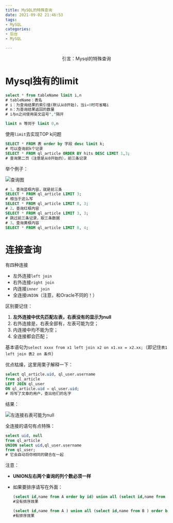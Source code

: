```yaml
---
title: MySQL的特殊查询
date: 2021-09-02 21:46:53
tags: 
- MySQL
categories: 
- 后台
- MySQL

---
```


<center>
引言：Mysql的特殊查询
</center>

<!--more-->

# Mysql独有的limit

```sql
select * from tableName limit i,n
# tableName：表名
# i：为查询结果的索引值(默认从0开始)，当i=0时可省略i
# n：为查询结果返回的数量
# i与n之间使用英文逗号","隔开

limit n 等同于 limit 0,n
```

使用`limit`去实现TOP k问题

```sql
SELECT * FROM 表 order by 字段 desc limit k;
# 可以查询前k个记录
SELECT * FROM ql_article ORDER BY hits DESC LIMIT 1,3;
# 查询第二页（注意是从0开始的），前三条记录
```

举个例子：

![查询图](http://img.yesmylord.cn//image-20210902143903422.png)

```sql
# 1、查询蓝框内容，就是前三条
SELECT * FROM ql_article LIMIT 3;
# 相当于这么写
SELECT * FROM ql_article LIMIT 0, 3;
# 2、查询红框内容
SELECT * FROM ql_article LIMIT 3, 3;
# 跳过前三条记录，取三条数据
# 3、查询黄框内容
SELECT * FROM ql_article LIMIT 8, 4;
```

# 连接查询

有四种连接

- 左外连接`left join`
- 右外连接`right join`
- 内连接`inner join`
- 全连接`UNION`（注意，和Oracle不同的！）

区别要记住：

1. **左外连接中优先匹配左表，右表没有的显示为null**
2. 右外连接是，右表全部有，左表可能为空；
3. 内连接中均不能为空；
4. 全连接都会匹配；

基本语句为`select xxxx from x1 left join x2 on x1.xx = x2.xx;`（即记住`表1 left join 表2 on 条件`）

优点枯燥，这里用栗子解释一下：

```sql
select ql_article.uid, ql_user.username
from ql_article 
LEFT JOIN ql_user 
ON ql_article.uid = ql_user.uid;
# 将写了文章的用户，查出他们的名字
```

结果：

![左连接右表可能为null](http://img.yesmylord.cn//image-20210902145953507.png)

全连接的语句有点特殊：

```sql
select uid, null
from ql_article 
UNION select uid,ql_user.username
from ql_user;
# 它会自动将你相同的键合在一起
```

注意：

- **UNION左右两个查询的列个数必须一样**

- 如果要排序请写在外面：

  ```sql
  (select id,name from A order by id) union all (select id,name from B order by id);
  #没有排序效果
  
  (select id,name from A ) union all (select id,name from B ) order by id;
  #有排序效果
  ```

  
